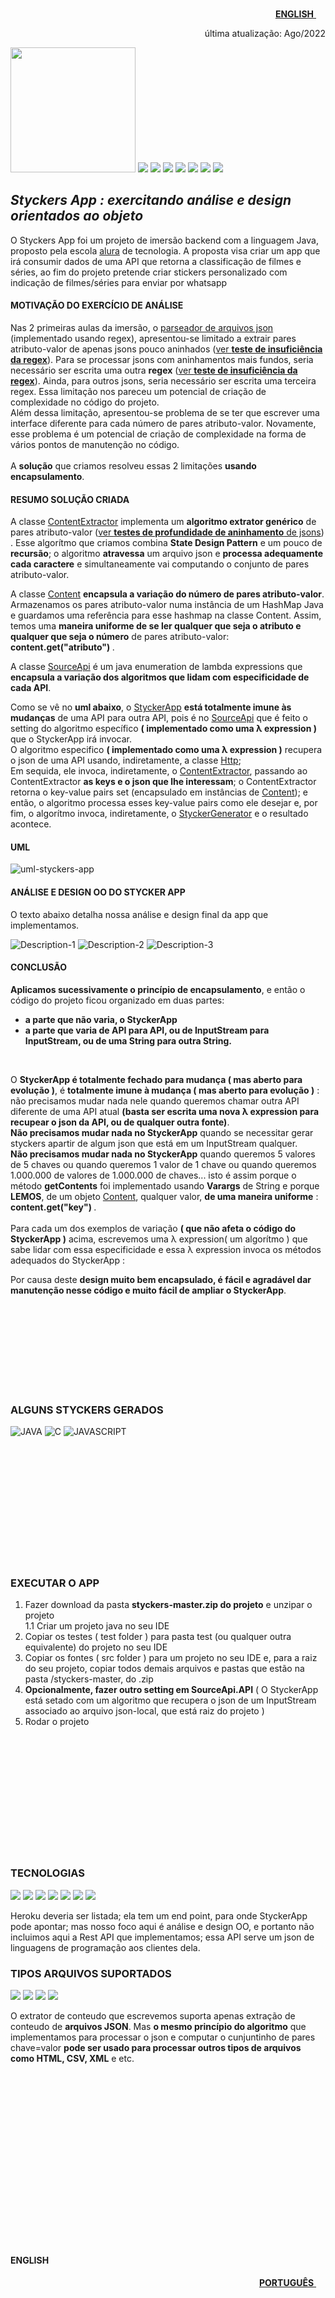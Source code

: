 <p align="right">
<a href="#ENGLISH"><b>ENGLISH</b>
<img src="https://user-images.githubusercontent.com/9969964/183218362-e981c49b-fa76-4cd1-af28-45a2be6a11f7.jpg"  style="width:15px;height:15px;">
</a>
</p>
<p align="right">
última atualização: Ago/2022
</p>


<p>
        <img width="200" src="https://user-images.githubusercontent.com/9969964/181620033-a226a6e1-84e1-427d-9eee-26a360e158d5.png" />
        <img src="http://img.shields.io/static/v1?label=STATUS&message=CONCLUIDO&color=GREEN&style=for-the-badge"/>
        <img src="https://img.shields.io/badge/OOAD-blue?style=for-the-badge"/>
       <img src="https://img.shields.io/badge/    JAVA-blue?style=for-the-badge"/>
       <img src="https://img.shields.io/badge/SPRING-green?style=for-the-badge"/>
       <img src="https://img.shields.io/badge/MONGODB-blue?style=for-the-badge"/>
       <img src="https://img.shields.io/badge/MAVEN-blue?style=for-the-badge"/>
       <img src="https://img.shields.io/badge/GIT-green?style=for-the-badge"/>
       
</p>


## _Styckers App : exercitando análise e design orientados ao objeto_
O Styckers App foi um projeto de imersão backend com a linguagem Java, proposto pela escola [alura](https://www.alura.com.br) de tecnologia. A proposta visa criar um app que irá consumir dados de uma API que retorna a classificação de filmes e séries, ao fim do projeto pretende criar stickers personalizado com indicação de filmes/séries para enviar por whatsapp


#### MOTIVAÇÃO DO EXERCÍCIO DE ANÁLISE
Nas 2 primeiras aulas da imersão, o [parseador de arquivos json](https://github.com/alematema/styckers/blob/master/test/edu/undra/styckers/util/JsonParser.java) (implementado usando regex), apresentou-se limitado a extrair pares atributo-valor de apenas jsons pouco aninhados  ([ver <b>teste de insuficiência da regex</b>](https://github.com/alematema/styckers/blob/master/test/edu/undra/styckers/util/RegexInsuficiencyTest.java)). Para se processar jsons com aninhamentos mais fundos, seria necessário ser escrita uma outra <b>regex</b> ([ver <b>teste de insuficiência da regex</b>](https://github.com/alematema/styckers/blob/master/test/edu/undra/styckers/util/RegexInsuficiencyTest.java)). Ainda, para outros jsons, seria necessário ser escrita uma terceira regex. Essa limitação nos pareceu um potencial de criação de complexidade no código do projeto.<br> 
Além dessa limitação, apresentou-se problema de se ter que escrever uma interface diferente para cada número de pares atributo-valor. Novamente, esse problema é um potencial de criação de complexidade na forma de vários pontos de manutenção no código.<br> 
<br>A <b>solução</b> que criamos resolveu essas 2 limitações <b>usando encapsulamento</b>. 

#### RESUMO SOLUÇÃO CRIADA
  
A classe [ContentExtractor](https://github.com/alematema/styckers/blob/master/src/edu/undra/styckers/util/ContentExtractor.java) implementa um <b>algoritmo extrator genérico</b> de pares atributo-valor ([ver <b>testes de profundidade de aninhamento</b> de jsons](https://github.com/alematema/styckers/blob/master/test/edu/undra/styckers/util/ContentExtractorTest.java)) . Esse algorítmo que criamos combina <b>State Design Pattern</b> e um pouco de <b>recursão</b>; o algoritmo <b>atravessa</b> um arquivo json e <b>processa adequamente cada caractere</b> e simultaneamente vai computando o conjunto de pares atributo-valor.
 
  
A classe [Content](https://github.com/alematema/styckers/blob/master/src/edu/undra/styckers/util/Content.java) <b>encapsula a variação do número de pares atributo-valor</b>. Armazenamos os pares atributo-valor numa instância de um HashMap Java e guardamos uma referência para esse hashmap na classe Content. Assim, temos uma <b>maneira uniforme de se ler qualquer que seja o atributo e qualquer que seja o número</b> de pares atributo-valor: <b>  content.get("atributo") </b>.
  
  
A classe [SourceApi](https://github.com/alematema/styckers/blob/master/src/edu/undra/styckers/SourceApi.java) é um java enumeration de lambda expressions que  <b>encapsula a variação dos algoritmos que lidam com especificidade de cada API</b>.
  
  
  Como se vê no <b>uml abaixo</b>, o [StyckerApp](https://github.com/alematema/styckers/blob/master/src/edu/undra/styckers/StyckerApp.java) <b>está totalmente imune às mudanças</b> de uma API para outra API, pois é no [SourceApi](https://github.com/alematema/styckers/blob/master/src/edu/undra/styckers/SourceApi.java) que é feito o setting do algoritmo específico <b>( implementado como uma λ expression )</b> que o StyckerApp irá invocar.<br> 
O algoritmo especifico <b>( implementado como uma λ expression )</b> recupera o json de uma API usando, indiretamente, a classe [Http](https://github.com/alematema/styckers/blob/master/src/edu/undra/styckers/util/Http.java); <br>
Em sequida, ele invoca, indiretamente,  o [ContentExtractor](https://github.com/alematema/styckers/blob/master/src/edu/undra/styckers/util/ContentExtractor.java), passando ao ContentExtractor <b>as keys e o json que lhe interessam</b>; o ContentExtractor retorna o key-value pairs set (encapsulado em instâncias de [Content](https://github.com/alematema/styckers/blob/master/src/edu/undra/styckers/util/Content.java)); e então, o algoritmo processa esses key-value pairs como ele desejar e, por fim, o algorítmo invoca, indiretamente, o [StyckerGenerator](https://github.com/alematema/styckers/blob/master/src/edu/undra/styckers/StyckerGenerator.java) e o resultado acontece. 
  
#### UML

![uml-styckers-app](https://user-images.githubusercontent.com/9969964/183126255-c1c36789-4a68-4e16-b7a1-a35d179697c5.png)


#### ANÁLISE E DESIGN OO DO STYCKER APP       
O texto abaixo detalha nossa análise e design final da app que implementamos.
        
![Description-1](https://user-images.githubusercontent.com/9969964/181584362-8840a1d0-8b9e-4f6d-b6c0-786373f9bc25.png)
![Description-2](https://user-images.githubusercontent.com/9969964/181584396-bd75b541-b274-46f1-8643-a41a66da1811.png)
![Description-3](https://user-images.githubusercontent.com/9969964/181584445-83bcb112-a9b1-4348-be67-703f0de80144.png)
#### CONCLUSÃO
<b>Aplicamos sucessivamente o princípio de encapsulamento</b>, e então o código do projeto ficou organizado em duas partes: <br>
<ul>
  <li> <b>a parte que não varia, o StyckerApp</b><br></li>
  <li><b>a parte que varia de API para API, ou de InputStream para InputStream, ou de uma String para outra String.</b></li>
</ul><br>
       

O <b>StyckerApp é totalmente fechado para mudança ( mas aberto para evolução )</b>, é <b>totalmente imune à mudança ( mas aberto para evolução )</b> : não precisamos mudar nada nele quando queremos chamar outra API diferente de uma API atual <b>(basta ser escrita uma nova λ expression para recupear o json da API, ou de qualquer outra fonte)</b>. <br>
<b>Não precisamos mudar nada no StyckerApp</b> quando se necessitar gerar styckers apartir de algum json que está em um InputStream qualquer.<br>
<b>Não precisamos mudar nada no StyckerApp</b> quando queremos 5 valores de 5 chaves ou quando queremos 1 valor de 1 chave ou quando queremos 1.000.000 de valores de 1.000.000 de chaves... isto é assim porque o método <b>getContents</b> foi implementado usando <b>Varargs</b> de String e porque <b>LEMOS</b>, de um objeto [Content](https://github.com/alematema/styckers/blob/master/src/edu/undra/styckers/util/Content.java), qualquer valor, <b>de uma maneira uniforme</b> : <b> content.get("key") </b>. <br><br>
Para cada um dos exemplos de variação <b>( que não afeta o código do StyckerApp )</b> acima, escrevemos uma λ expression( um algorítmo ) que sabe lidar com essa especificidade e essa λ expression invoca os métodos adequados do StyckerApp : <br>
    
Por causa deste <b>design muito bem encapsulado, é fácil e agradável dar manutenção nesse código e muito fácil de ampliar o StyckerApp</b>.

<br><br><br><br><br><br><br><br>
### ALGUNS STYCKERS GERADOS

![JAVA](https://user-images.githubusercontent.com/9969964/183130804-1bc0e5dd-8c32-45cc-bde0-d0985dcf3e87.png)
![C](https://user-images.githubusercontent.com/9969964/183130896-9f5c32d4-028b-4939-880f-d9d1bab7eb9b.png)
![JAVASCRIPT](https://user-images.githubusercontent.com/9969964/183131171-94e6c158-2db2-47cb-8620-034a7cc8607e.png)

<br><br><br><br><br><br><br><br><br><br><br>
### EXECUTAR O APP
1. Fazer download da pasta <b>styckers-master.zip do projeto</b> e unzipar o projeto<br>
1.1 Criar um projeto java no seu IDE<br>
2. Copiar os testes ( test folder ) para pasta test (ou qualquer outra equivalente) do projeto no seu IDE<br>
3. Copiar os fontes ( src folder ) para um projeto no seu IDE e, para a raiz do seu projeto, copiar todos demais arquivos e pastas que estão na pasta /styckers-master, do .zip<br>
4. <b>Opcionalmente, fazer outro setting em SourceApi.API</b> ( O StyckerApp está setado com um algoritmo que recupera o json de um InputStream associado ao arquivo json-local, que está raiz do projeto ) <br>
5. Rodar o projeto


<br><br><br><br><br><br><br><br><br><br><br>
### TECNOLOGIAS 
<p>
    <img src="https://img.shields.io/badge/OOAD-green?style=for-the-badge"/>
    <img src="https://img.shields.io/badge/JAVA-blue?style=for-the-badge"/>
    <img src="https://img.shields.io/badge/SPRING-green?style=for-the-badge"/>
    <img src="https://img.shields.io/badge/MONGODB-blue?style=for-the-badge"/>
    <img src="https://img.shields.io/badge/MAVEN-blue?style=for-the-badge"/>
    <img src="https://img.shields.io/badge/GIT-green?style=for-the-badge"/>
    <img src="https://img.shields.io/badge/GIT HUB-pink?style=for-the-badge"/>
</p>
Heroku deveria ser listada; ela tem um end point, para onde StyckerApp pode apontar; mas nosso foco aqui é análise e design OO, e portanto não incluimos aqui a Rest API que implementamos; essa API serve um json de linguagens de programação aos clientes dela. 

### TIPOS ARQUIVOS SUPORTADOS 
<p>
    <img src="https://img.shields.io/badge/JSON-lightgreen?style=for-the-badge"/>
    <img src="https://img.shields.io/badge/HTML-inactive?style=for-the-badge"/>
    <img src="https://img.shields.io/badge/CSV-inactive?style=for-the-badge"/>
    <img src="https://img.shields.io/badge/XML-inactive?style=for-the-badge"/>
</p>
O extrator de conteudo que escrevemos suporta apenas extração de conteudo de <b>arquivos JSON</b>. Mas <b>o mesmo princípio do algoritmo</b> que implementamos para processar o json e computar o cunjuntinho de pares chave=valor <b>pode ser usado para processar outros tipos de arquivos como HTML, CSV, XML</b> e etc. 

<br><br><br><br><br><br><br><br><br><br><br><br><br><br><br><br>
#### ENGLISH

<p align="right">
<a href="#readme"><b>PORTUGUÊS</b>
<img src="https://user-images.githubusercontent.com/9969964/183219113-bdc5a0d2-5249-404a-8dc1-bf0e9c9f7b28.jpg"  style="width:15px;height:15px;">
</a>
</p>
